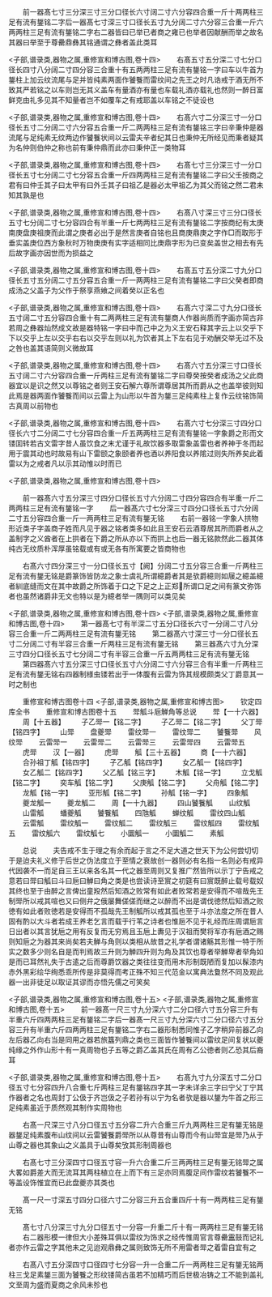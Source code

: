 <!-- { "loadSidebar": true } -->
　　前一器髙七寸三分深三寸三分口径长六寸阔二寸六分容四合重一斤十两两柱三足有流有鋬铭二字后一器髙七寸深三寸口径长五寸九分阔二寸六分容三合重一斤六两两柱三足有流有鋬铭二字右二器皆曰已举已者商之雍已也举者因献酬而举之故名其器曰举至于尊罍鼎彝其铭通谓之彝者盖此类耳









<子部,谱录类,器物之属,重修宣和博古图,卷十四>
　　右髙五寸五分深二寸七分口径长四寸八分阔二寸四分容三合重十有五两两柱三足有流有鋬铭一字曰车以牛首为鋬柱上加云纹流尾与足并皆纯素两面作饕餮而雷纹间之先王之时凡诰戒于酒无所不致其严若铭之以车则岂无其义盖车有量酒亦有量也车载礼酒亦载礼也然则一醉日富鲜克由礼多见其不知量者岂不如覆车之有戒耶盖以车铭之不徒设也








<子部,谱录类,器物之属,重修宣和博古图,卷十四>
　　右髙六寸二分深三寸一分口径长五寸二分阔二寸六分容五合重一斤二两两柱三足有流有鋬铭三字曰辛秉仲是器流尾与足纯素无纹两边作饕餮状间以云雷夫辛者纪其日也秉仲无所经见而秉者疑其为名仲则伯仲之称也前有秉仲鼎而此亦曰秉仲正一类物耳










<子部,谱录类,器物之属,重修宣和博古图,卷十四>
　　右髙七寸三分深三寸一分口径长五寸七分阔二寸七分容五合重一斤四两两柱三足有流有鋬铭二字曰父壬按商之君有曰仲壬其子曰太甲有曰外壬其子曰祖乙是器必太甲祖乙为其父而铭之然二君未知其孰是也











<子部,谱录类,器物之属,重修宣和博古图,卷十四>
　　右髙八寸深三寸三分口径长五寸七分阔二寸七分容四合有半重一斤七两两柱三足有流有鋬铭二字按商纪有太庚南庚盘庚祖庚而此谓之庚者必出于是然言庚者自铭也且商庚鼎庚之字作□而取形于垂实盖庚位西方象秋时万物庚庚有实字适相同比庚鼎字形为已变矣盖世之相去有先后故字画亦因世而为损益之









<子部,谱录类,器物之属,重修宣和博古图,卷十四>
　　右髙五寸五分深二寸九分口径长五寸五分阔二寸五分容五合重一斤一两两柱三足有流有鋬铭二字曰父癸者即商成汤之父盖子为父作于祭享燕飨之间着癸以正名也












<子部,谱录类,器物之属,重修宣和博古图,卷十四>
　　右髙六寸深二寸九分口径长五寸阔二寸五分容四合重十有二两两柱三足有流有鋬商人作器尚质而字画亦简古非若周之彝器灿然成文故是器特铭一字曰中而己中之为义王安石释其字云上以交乎下下以交乎上左以交乎右右以交乎左则以礼为饮者其上下左右见于劝酬交举无过不及之咎也盖其语简则义微故耳









<子部,谱录类,器物之属,重修宣和博古图,卷十四>
　　右髙六寸五分深三寸口径长五寸阔二寸六分容四合重一斤两柱三足有流有鋬铭二字曰尊癸按癸者成汤之父此商器宜以是识之然又以尊铭之者则王安石解六尊所谓尊居其所而爵从之也盖举彼则知此焉是器两面作饕餮而间以云雷上为山形以牛首为鋬三足纯素柱上复作云纹铭饰简古真周以前物也









<子部,谱录类,器物之属,重修宣和博古图,卷十四>
　　右髙六寸七分深三寸四分口径长六寸二分阔二寸七分容四合重一斤五两两柱三足有流有鋬铭一字象爵之形而文镂囬转若古文雷字昔人虽饮食之末尤谨于礼故饮器多取雷象盖雷也者养神于冬而起用于震其动也时故易有山下雷颐之象颐者养也酒以养阳食以养隂过则失所养矣此着雷以为之戒者凡以示其动惟以时而已









<子部,谱录类,器物之属,重修宣和博古图,卷十四>








　　前一器髙六寸五分深三寸四分口径长五寸六分阔二寸四分容四合有半重一斤二两两柱三足有流有鋬铭一字
　　后一器髙六寸七分深三寸四分口径长五寸六分阔二寸五分容四合重一斤一两两柱三足有流有鋬无铭
　　右前一器铭一字象人拱物形近类子字盖商子姓而凡见于器之铭者类多如此且王安石云酒尊居其所而爵者从之盖制字之义酋者在上拱者在下爵之所从亦以下而拱上也后一器无铭款然此二器其体纯古无纹质朴浑厚虽铭载或有或无各有所寓要之皆商物也




















　　右髙六寸四分深三寸一分口径长五寸【阙】分阔二寸五分容三合重一斤两柱三足有流有鋬无铭是爵篆饰皆防龙之象士虞礼所谓繶爵者其是欤爵繶则如屦之繶盖繶者紃底缝而文在其中故爵之所饰着于口之下足之上正郑所谓口足之间有篆文弥饰者也虽然诸爵非无文也特以是为繶者举一隅则可以类见矣

<子部,谱录类,器物之属,重修宣和博古图,卷十四>
<子部,谱录类,器物之属,重修宣和博古图,卷十四>
　　第一器髙七寸有半深二寸五分口径长六寸一分阔二寸八分容三合重一斤二两两柱三足有流有鋬无铭
　　第二器髙六寸深三寸一分口径长五寸二分阔二寸有半容三合重一斤两柱三足有流有鋬无铭
　　第三器髙六寸九分深三寸四分口径长五寸七分阔二寸有半容三合重一斤五两两柱三足有流有鋬无铭
　　第四器髙六寸五分深三寸口径长五寸六分阔二寸六分容三合有半重一斤两柱三足有流有鋬无铭右四器制様虫镂若出于一体腹有云雷为饰其规模颇类父丁爵意其一时之制也



　　重修宣和博古图卷十四
<子部,谱录类,器物之属,重修宣和博古图>
　　钦定四库全书
　　重修宣和博古图卷十五
　　斝觚斗巵觯角等总说
　　斝【一十六器】
　　周【十五器】
　　子乙斝一【铭二字】
　　子乙斝二【铭二字】
　　父丁斝【铭四字】
　　山斝
　　盘夔斝
　　雷纹斝一
　　雷纹斝二
　　饕餮斝
　　风纹斝
　　云雷斝一
　　云雷斝二
　　云雷斝三
　　云雷斝四
　　云雷斝五
　　虎斝
　　汉【一器】
　　虎斝
　　觚【三十五器】
　　商【一十六器】
　　合孙祖丁觚【铭四字】
　　子乙觚【铭四字】
　　女乙觚一【铭四字】
　　女乙觚二【铭四字】
　　父乙觚【铭三字】
　　木觚【铭一字】
　　立戈觚【铭二字】
　　奕车觚【铭二字】
　　父庚觚【铭二字】
　　父舟觚【铭二字】
　　龙觚【铭一字】
　　亚形觚【铭二字】
　　孙觚【铭一字】
　　四象觚
　　夔龙觚一
　　夔龙觚二
　　周【一十九器】
　　四山饕餮觚
　　山纹觚
　　山雷觚
　　蟠夔觚
　　饕餮觚
　　四虺觚
　　蝉纹觚
　　雷纹四山觚
　　云雷觚
　　雷纹觚一
　　雷纹觚二
　　雷纹觚三
　　雷纹觚四
　　雷纹觚五
　　雷纹觚六
　　雷纹觚七
　　小圜觚一
　　小圜觚二
　　素觚




　　总说
　　夫告戒不生于理之有余而起于言之不足大道之世天下为公何尝切切于是迨夫礼义修于后世之伪法度立于至情之衰故创一器则必有名指一名则必有戒异代因袭不一而足自三王以来各名其一代之器至周则又复推广然皆所以示丁宁告戒之意若曰斝曰觚曰斗曰巵曰觯曰角之类是也尝读诗至賔之初筵有曰賔既醉止载号载奴其终也至于由醉之言俾出童羖然后知酒之败常有如此者败常若是安得而不喧哉先王制斝所以戒其喧也又曰侧弁之俄屡舞傞傞而继之以醉而不出是谓伐徳然后知酒之败徳有如此者败徳若是安得而不孤哉先王制觚所以戒其孤也至于斗亦法度之所在昔人固有酌以大斗者若成王养老乞言而载于行苇之诗者也惟巵不见于礼经而庄周谓巵言日出者以其言犹巵之用有反复而无穷焉且玉巵上夀见于汉祖而樊将军亦有巵酒之赐则知巵之为器其来尚矣若夫觯与角则以类相从故昔之礼学者谓诸觞其形惟一特于所实之数多少则名自是而判焉故三升则为觯四升则为角及其饮也尊者举觯卑者举角如是而已耳然礼失于古逺之后而尊爵饮器之类往往变而用木形制既陋而复加以髹漆内赤外黑彩绘华绚悉乖所传是非莫得而考正殊不知三代范金以寓典法敻然不同及观此器一出非徒足以取证其谬而亦悟先儒之可笑矣








<子部,谱录类,器物之属,重修宣和博古图,卷十五>
<子部,谱录类,器物之属,重修宣和博古图,卷十五>
　　前一器髙一尺三寸九分深六寸二分口径六寸五分容三升有半重六斤四两两柱三足有鋬铭二字后一器髙一尺三寸九分深六寸二分口径六寸五分容三升有半重六斤四两两柱三足有鋬铭二字右二器形制悉同惟子乙字稍异前器乙向左后器乙向右当是同用之器若旅簋列鼎之类也三面皆作饕餮间以雷纹足间复状以夔纯缘之外作山形十有一真周物也子五等之爵乙盖其氏在周有乙公徳者则乙恐其后裔耳







<子部,谱录类,器物之属,重修宣和博古图,卷十五>
　　右髙九寸九分深五寸二分口径五寸七分容四升八合重七斤两柱三足有鋬铭四字其一字未详余三字曰宁父丁宁其作器者之名也周封丁公伋于齐岂伋之子若孙有以宁为名者欤是器以鋬为牛首之形三足纯素虽近于质然观其制作实周物也



















　　右髙一尺深三寸八分口径五寸五分容二升六合重三斤九两两柱三足有鋬无铭是器鋬足纯素腹布山纹间以云雷饕餮爵斝所以从尊昔有山尊而今有山斝宜是斝乃从于山尊之器也其象山之义盖具于山尊矣攷其形制周器也











　　右髙七寸三分深四寸口径五寸容一升六合重二斤三两两柱三足有鋬无铭斝之属大畧如爵差大而无流耳其两柱植立在上而下有三足亦同焉腹足间作雷纹若饕餮不一等盖设饰惟宜而已此盘夔亦其类也











　　髙一尺一寸深五寸四分口径六寸二分容三升五合重四斤十有一两两柱三足有鋬无铭














　　髙七寸八分深三寸九分口径五寸一分容一升重二斤十有一两两柱三足有鋬无铭
　　右二器形模一律但大小差殊耳俱以雷纹为饰求之经传惟周官言尊罍靁鼓而记礼者亦作云雷之字其他未之见迨观鼎彝之属则致饰无所不用雷者斝之着雷自宜有之










　　右髙八寸五分深四寸口径四寸七分容一升一合重二斤一两两柱三足有鋬无铭两柱三戈足素鋬三面为饕餮之形纹镂简古虽若不加精巧而后世极冶铸之工不能到盖礼文至周为盛而夏商之余风未殄也













